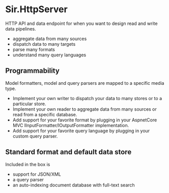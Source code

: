 # Sir.HttpServer

HTTP API and data endpoint for when you want to design read and write data pipelines.

- aggregate data from many sources
- dispatch data to many targets
- parse many formats
- understand many query languages

## Programmability

Model formatters, model and query parsers are mapped to a specific media type.

- Implement your own writer to dispatch your data to many stores or to a particular store.
- Implement your own reader to aggregate data from many sources or read from a specific database.
- Add support for your favorite format by plugging in your AspnetCore MVC IInputFormatter/IOutputFormatter implementation.
- Add support for your favorite query language by plugging in your custom query parser.

## Standard format and default data store

Included in the box is

- support for JSON/XML
- a query parser
- an auto-indexing document database with full-text search
